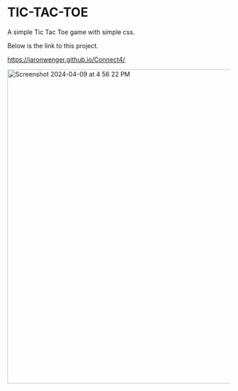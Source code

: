 # TIC-TAC-TOE

A simple Tic Tac Toe game with simple css.

Below is the link to this project.

https://jaronwenger.github.io/Connect4/


<img width="708" alt="Screenshot 2024-04-09 at 4 56 22 PM" src="https://github.com/JaronWenger/Connect4/assets/147181586/5b722657-26b3-49bb-a4dc-12e3e344196d">